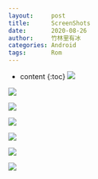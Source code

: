 ```yaml
---
layout:     post
title:      ScreenShots
date:       2020-08-26
author:     竹林里有冰
categories: Android
tags:       Rom
---
```


* content
{:toc}
![](https://storage.zhullyb.top/PicBed/Screenshot_20200826-050019_Lawnchair.png?raw)

![](https://storage.zhullyb.top/PicBed/Screenshot_20200826-050033_Lawnchair.png?raw)

![](https://storage.zhullyb.top/PicBed/Screenshot_20200826-050027552.jpg?raw)

![](https://storage.zhullyb.top/PicBed/Screenshot_20200826-050044887.jpg?raw)

![](https://storage.zhullyb.top/PicBed/Screenshot_20200826-050218_Settings.png?raw)

![](https://storage.zhullyb.top/PicBed/Screenshot_20200826-050158524.jpg?raw)

![](https://storage.zhullyb.top/PicBed/vlcsnap-2020-08-26-05h27m38s527.png?raw)
